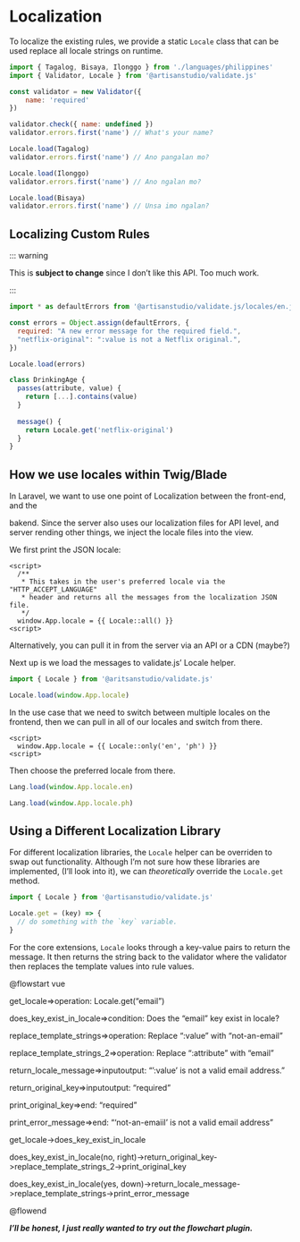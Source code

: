 # Localization

To localize the existing rules, we provide a static `Locale` class that can be used replace all locale strings on runtime.

```javascript
import { Tagalog, Bisaya, Ilonggo } from './languages/philippines'
import { Validator, Locale } from '@artisanstudio/validate.js'

const validator = new Validator({
	name: 'required'
})

validator.check({ name: undefined })
validator.errors.first('name') // What's your name?

Locale.load(Tagalog)
validator.errors.first('name') // Ano pangalan mo?

Locale.load(Ilonggo)
validator.errors.first('name') // Ano ngalan mo?

Locale.load(Bisaya)
validator.errors.first('name') // Unsa imo ngalan?
```

## Localizing Custom Rules

::: warning

This is **subject to change** since I don’t like this API. Too much work.

:::

```javascript
import * as defaultErrors from '@artisanstudio/validate.js/locales/en.js'

const errors = Object.assign(defaultErrors, {
  required: "A new error message for the required field.",
  "netflix-original": ":value is not a Netflix original.",
})

Locale.load(errors)

class DrinkingAge {
  passes(attribute, value) {
    return [...].contains(value)
  }
  
  message() {
    return Locale.get('netflix-original')
  }
}
```



## How we use locales within Twig/Blade

In Laravel, we want to use one point of Localization between the front-end, and the

bakend. Since the server also uses our localization files for API level, and server rending other things, we inject the locale files into the view.

We first print the JSON locale:

```twig
<script>
  /**
   * This takes in the user's preferred locale via the "HTTP_ACCEPT_LANGUAGE"
   * header and returns all the messages from the localization JSON file.
   */
  window.App.locale = {{ Locale::all() }}
<script>
```

Alternatively, you can pull it in from the server via an API or a CDN (maybe?)

Next up is we load the messages to validate.js’ Locale helper.

```javascript
import { Locale } from '@aritsanstudio/validate.js'

Locale.load(window.App.locale)
```

In the use case that we need to switch between multiple locales on the frontend, then we can pull in all of our locales and switch from there.

```twig
<script>
  window.App.locale = {{ Locale::only('en', 'ph') }}
<script>
```

Then choose the preferred locale from there.

```javascript
Lang.load(window.App.locale.en)

Lang.load(window.App.locale.ph)
```

## Using a Different Localization Library

For different localization libraries, the `Locale` helper can be overriden to swap out functionality. Although I’m not sure how these libraries are implemented, (I’ll look into it), we can _theoretically_ override the `Locale.get` method.

```javascript
import { Locale } from '@artisanstudio/validate.js'

Locale.get = (key) => {
  // do something with the `key` variable.
}
```

For the core extensions, `Locale` looks through a key-value pairs to return the message. It then returns the string back to the validator where the validator then replaces the template values into rule values.

@flowstart vue

get_locale=>operation: Locale.get(“email”)

does_key_exist_in_locale=>condition: Does the “email” key exist in locale?

replace_template_strings=>operation: Replace “:value” with “not-an-email”

replace_template_strings_2=>operation: Replace “:attribute” with “email”

return_locale_message=>inputoutput: “’:value’ is not a valid email address.”

return_original_key=>inputoutput: “required”

print_original_key=>end: “required”

print_error_message=>end: “‘not-an-emaiil’ is not a valid email address”



get_locale->does_key_exist_in_locale

does_key_exist_in_locale(no, right)->return_original_key->replace_template_strings_2->print_original_key

does_key_exist_in_locale(yes, down)->return_locale_message->replace_template_strings->print_error_message

@flowend



**_I’ll be honest, I just really wanted to try out the flowchart plugin._**
